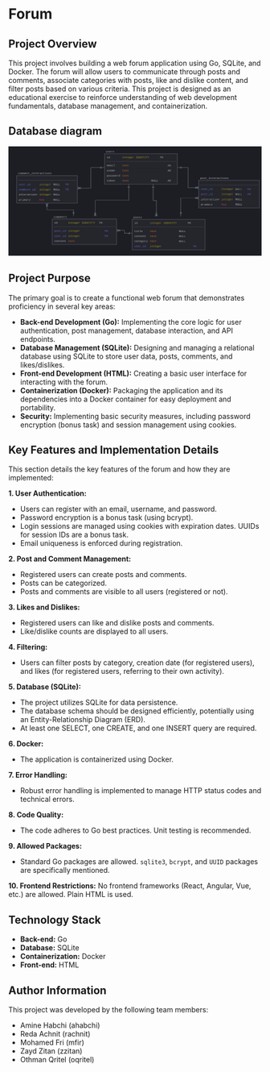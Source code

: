# Forum 

## Project Overview

This project involves building a web forum application using Go, SQLite, and Docker. The forum will allow users to communicate through posts and comments, associate categories with posts, like and dislike content, and filter posts based on various criteria.  This project is designed as an educational exercise to reinforce understanding of web development fundamentals, database management, and containerization.

## Database diagram
![Alt text](./diagram.png)

## Project Purpose

The primary goal is to create a functional web forum that demonstrates proficiency in several key areas:

* **Back-end Development (Go):** Implementing the core logic for user authentication, post management, database interaction, and API endpoints.
* **Database Management (SQLite):** Designing and managing a relational database using SQLite to store user data, posts, comments, and likes/dislikes.
* **Front-end Development (HTML):** Creating a basic user interface for interacting with the forum.
* **Containerization (Docker):** Packaging the application and its dependencies into a Docker container for easy deployment and portability.
* **Security:** Implementing basic security measures, including password encryption (bonus task) and session management using cookies.

## Key Features and Implementation Details

This section details the key features of the forum and how they are implemented:

**1. User Authentication:**

*   Users can register with an email, username, and password.
*   Password encryption is a bonus task (using bcrypt).
*   Login sessions are managed using cookies with expiration dates.  UUIDs for session IDs are a bonus task.
*   Email uniqueness is enforced during registration.

**2. Post and Comment Management:**

*   Registered users can create posts and comments.
*   Posts can be categorized.
*   Posts and comments are visible to all users (registered or not).

**3. Likes and Dislikes:**

*   Registered users can like and dislike posts and comments.
*   Like/dislike counts are displayed to all users.

**4. Filtering:**

*   Users can filter posts by category, creation date (for registered users), and likes (for registered users, referring to their own activity).

**5. Database (SQLite):**

*   The project utilizes SQLite for data persistence.
*   The database schema should be designed efficiently, potentially using an Entity-Relationship Diagram (ERD).
*   At least one SELECT, one CREATE, and one INSERT query are required.

**6. Docker:**

*   The application is containerized using Docker.

**7. Error Handling:**

*   Robust error handling is implemented to manage HTTP status codes and technical errors.

**8. Code Quality:**

*   The code adheres to Go best practices.  Unit testing is recommended.

**9. Allowed Packages:**

*   Standard Go packages are allowed.  `sqlite3`, `bcrypt`, and `UUID` packages are specifically mentioned.

**10. Frontend Restrictions:**  No frontend frameworks (React, Angular, Vue, etc.) are allowed.  Plain HTML is used.


## Technology Stack

* **Back-end:** Go
* **Database:** SQLite
* **Containerization:** Docker
* **Front-end:** HTML


## Author Information

This project was developed by the following team members:

* Amine Habchi (ahabchi)
* Reda Achnit (rachnit)
* Mohamed Fri (mfir)
* Zayd Zitan (zzitan)
* Othman Qritel (oqritel)
